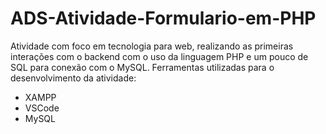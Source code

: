 # ADS-Atividade-Formulario-em-PHP
 Atividade com foco em tecnologia para web, realizando as primeiras interações com o backend com o uso da linguagem PHP e um pouco de SQL para conexão com o MySQL.
 Ferramentas utilizadas para o desenvolvimento da atividade:
 * XAMPP
 * VSCode
 * MySQL
